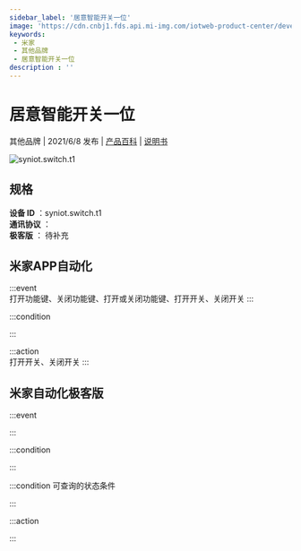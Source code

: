 ```yaml
---
sidebar_label: '居意智能开关一位'
image: 'https://cdn.cnbj1.fds.api.mi-img.com/iotweb-product-center/developer_1584626029837ZMbQRkV5.png?GalaxyAccessKeyId=AKVGLQWBOVIRQ3XLEW&Expires=9223372036854775807&Signature=H4o6CegZsep6qUXF9nGGFQy2uCU='
keywords: 
 - 米家
 - 其他品牌
 - 居意智能开关一位
description : ''
---
```

# 居意智能开关一位

其他品牌 | 2021/6/8 发布 | [产品百科](https://home.mi.com/webapp/content/baike/product/index.html?model=syniot.switch.t1/) | [说明书](https://home.mi.com/views/introduction.html?model=syniot.switch.t1&region=cn)

![syniot.switch.t1](https://cdn.cnbj1.fds.api.mi-img.com/iotweb-product-center/developer_1584626029837ZMbQRkV5.png?GalaxyAccessKeyId=AKVGLQWBOVIRQ3XLEW&Expires=9223372036854775807&Signature=H4o6CegZsep6qUXF9nGGFQy2uCU=)

## 规格  
> 
**设备 ID** ：syniot.switch.t1  
**通讯协议** ：  
**极客版**  ： 待补充 


## 米家APP自动化  

:::event  
打开功能键、关闭功能键、打开或关闭功能键、打开开关、关闭开关
:::

:::condition  

:::

:::action   
打开开关、关闭开关
:::

## 米家自动化极客版  

:::event  

:::

:::condition  

:::

:::condition 可查询的状态条件  

:::

:::action  

:::

        
